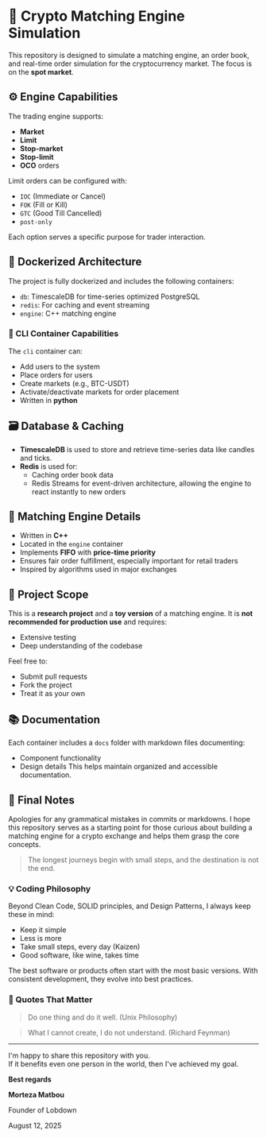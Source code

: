 # 🧮 Crypto Matching Engine Simulation

This repository is designed to simulate a matching engine, an order book, and real-time order simulation for the cryptocurrency market. The focus is on the **spot market**.

## ⚙️ Engine Capabilities

The trading engine supports:
- **Market**
- **Limit**
- **Stop-market**
- **Stop-limit**
- **OCO** orders

Limit orders can be configured with:
- `IOC` (Immediate or Cancel)
- `FOK` (Fill or Kill)
- `GTC` (Good Till Cancelled)
- `post-only`

Each option serves a specific purpose for trader interaction.

## 🐳 Dockerized Architecture

The project is fully dockerized and includes the following containers:
- `db`: TimescaleDB for time-series optimized PostgreSQL
- `redis`: For caching and event streaming
- `engine`: C++ matching engine

### 🧾 CLI Container Capabilities

The `cli` container can:
- Add users to the system
- Place orders for users
- Create markets (e.g., BTC-USDT)
- Activate/deactivate markets for order placement
- Written in **python**

## 🗃️ Database & Caching

- **TimescaleDB** is used to store and retrieve time-series data like candles and ticks.
- **Redis** is used for:
  - Caching order book data
  - Redis Streams for event-driven architecture, allowing the engine to react instantly to new orders

## 🚀 Matching Engine Details

- Written in **C++**
- Located in the `engine` container
- Implements **FIFO** with **price-time priority**
- Ensures fair order fulfillment, especially important for retail traders
- Inspired by algorithms used in major exchanges

## 🔬 Project Scope

This is a **research project** and a **toy version** of a matching engine.
It is **not recommended for production use** and requires:
- Extensive testing
- Deep understanding of the codebase

Feel free to:
- Submit pull requests
- Fork the project
- Treat it as your own

## 📚 Documentation

Each container includes a `docs` folder with markdown files documenting:
- Component functionality
- Design details
This helps maintain organized and accessible documentation.

## 🙏 Final Notes

Apologies for any grammatical mistakes in commits or markdowns.
I hope this repository serves as a starting point for those curious about building a matching engine for a crypto exchange and helps them grasp the core concepts.

> The longest journeys begin with small steps, and the destination is not the end.

### 💡 Coding Philosophy

Beyond Clean Code, SOLID principles, and Design Patterns, I always keep these in mind:

- Keep it simple
- Less is more
- Take small steps, every day (Kaizen)
- Good software, like wine, takes time

The best software or products often start with the most basic versions.
With consistent development, they evolve into best practices.

### 🧠 Quotes That Matter

> Do one thing and do it well. (Unix Philosophy)

> What I cannot create, I do not understand. (Richard Feynman)

---

I'm happy to share this repository with you.  
If it benefits even one person in the world, then I've achieved my goal.

**Best regards**

**Morteza Matbou**

Founder of Lobdown

August 12, 2025
